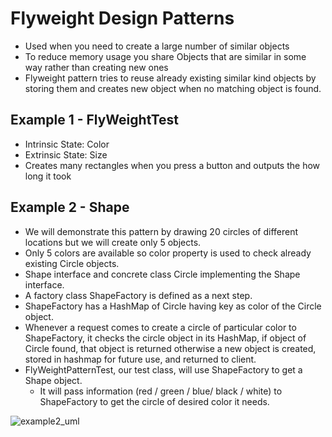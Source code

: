 # Flyweight Design Patterns
- Used when you need to create a large number of similar objects
- To reduce memory usage you share Objects that are similar in some way rather than creating new ones
- Flyweight pattern tries to reuse already existing similar kind objects by storing them and creates new object when no matching object is found.

## Example 1 - FlyWeightTest
  - Intrinsic State: Color
  - Extrinsic State: Size
  -  Creates many rectangles when you press a button and outputs the how long it took
  
## Example 2 - Shape
  - We will demonstrate this pattern by drawing 20 circles of different locations but we will create only 5 objects. 
  - Only 5 colors are available so color property is used to check already existing Circle objects.
  - Shape interface and concrete class Circle implementing the Shape interface.
  - A factory class ShapeFactory is defined as a next step.
  - ShapeFactory has a HashMap of Circle having key as color of the Circle object. 
  - Whenever a request comes to create a circle of particular color to ShapeFactory, it checks the circle object in its HashMap, if object of Circle found, that object is returned otherwise a new object is created, stored in hashmap for future use, and returned to client.
  - FlyWeightPatternTest, our test class, will use ShapeFactory to get a Shape object. 
    - It will pass information (red / green / blue/ black / white) to ShapeFactory to get the circle of desired color it needs.
  
  ![example2_uml](https://user-images.githubusercontent.com/16873263/27721227-e2e7a1ee-5d13-11e7-9d90-c8462eb4fca2.jpg)
    
